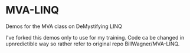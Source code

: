 # MVA-LINQ
Demos for the MVA class on DeMystifying LINQ

I've forked this demos only to use for my training.
Code ca be changed in upnredictible way so rather refer to original repo BillWagner/MVA-LINQ.

